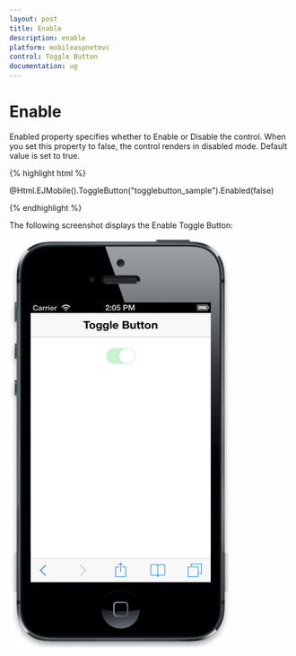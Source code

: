 ```yaml
---
layout: post
title: Enable
description: enable
platform: mobileaspnetmvc
control: Toggle Button
documentation: ug
---
```


# Enable

Enabled property specifies whether to Enable or Disable the control. When you set this property to false, the control renders in disabled mode. Default value is set to true.

{% highlight html %}

@Html.EJMobile().ToggleButton("togglebutton_sample").Enabled(false)

{% endhighlight %}

The following screenshot displays the Enable Toggle Button:

![C:/Users/vincentxavier/Desktop/Work/Documentation/Complete Doc/ToggleButton/images/ios7_3.png](Enable_images/Enable_img1.png)



